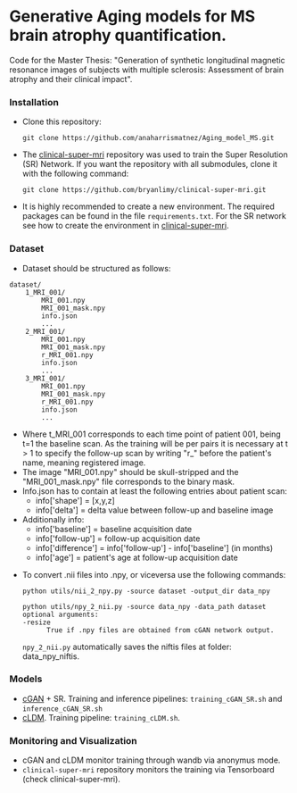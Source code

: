 # Generative Aging models for MS brain atrophy quantification.

Code for the Master Thesis: "Generation of synthetic longitudinal magnetic resonance images of subjects with multiple sclerosis: Assessment of brain atrophy and their clinical impact".


### Installation 
- Clone this repository:
  ```
  git clone https://github.com/anaharrismatnez/Aging_model_MS.git
  ```
- The [clinical-super-mri](https://github.com/bryanlimy/clinical-super-mri/tree/main) repository was used to train the Super Resolution (SR) Network. If you want the repository with all submodules, clone it with the following command:
  ```
  git clone https://github.com/bryanlimy/clinical-super-mri.git
  ```
- It is highly recommended to create a new environment. The required packages can be found in the file `requirements.txt`. For the SR network see how to create the environment in [clinical-super-mri](https://github.com/bryanlimy/clinical-super-mri/tree/main).


### Dataset

* Dataset should be structured as follows:
```
dataset/
    1_MRI_001/
        MRI_001.npy
        MRI_001_mask.npy
        info.json
        ...
    2_MRI_001/
        MRI_001.npy
        MRI_001_mask.npy
        r_MRI_001.npy
        info.json
        ...
    3_MRI_001/
        MRI_001.npy
        MRI_001_mask.npy
        r_MRI_001.npy
        info.json
        ...
  ```

- Where t_MRI_001 corresponds to each time point of patient 001, being t=1 the baseline scan. As the training will be per pairs it is necessary at t > 1 to specify the follow-up scan by writing "r_" before the patient's name, meaning registered image. 
- The image "MRI_001.npy" should be skull-stripped and the "MRI_001_mask.npy" file corresponds to the binary mask.
- Info.json has to contain at least the following entries about patient scan:
  - info['shape'] = [x,y,z]
  - info['delta'] = delta value between follow-up and baseline image
- Additionally info:
  - info['baseline'] = baseline acquisition date
  - info['follow-up'] = follow-up acquisition date
  - info['difference'] = info['follow-up'] - info['baseline'] (in months)
  - info['age'] = patient's age at follow-up acquisition date

* To convert .nii files into .npy, or viceversa use the following commands:
  ```
  python utils/nii_2_npy.py -source dataset -output_dir data_npy
  ```
  ```
  python utils/npy_2_nii.py -source data_npy -data_path dataset 
  optional arguments:
  -resize
        True if .npy files are obtained from cGAN network output.

  ```
  `npy_2_nii.py` automatically saves the niftis files at folder: data_npy_niftis. 
### Models 
- [cGAN](https://github.com/anaharrismatnez/Aging_model_MS/tree/main/cGAN) + SR. Training and inference pipelines: `training_cGAN_SR.sh` and `inference_cGAN_SR.sh` 
- [cLDM](https://github.com/anaharrismatnez/Aging_model_MS/tree/main/cLDM). Training pipeline: `training_cLDM.sh`.
  
### Monitoring and Visualization 
- cGAN and cLDM monitor training through wandb via anonymus mode. 
- `clinical-super-mri` repository monitors the training via Tensorboard (check clinical-super-mri).



